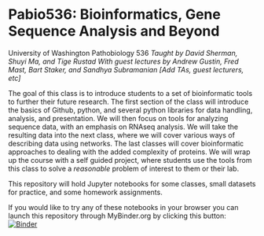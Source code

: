 # Pabio536: Bioinformatics, Gene Sequence Analysis and Beyond
University of Washington
Pathobiology 536
*Taught by David Sherman, Shuyi Ma, and Tige Rustad
With guest lectures by Andrew Gustin, Fred Mast, Bart Staker, and Sandhya Subramanian [Add TAs, guest lecturers, etc]*

The goal of this class is to introduce students to a set of bioinformatic tools to further their future research. The first section of the class will introduce the basics of Github, python, and several python libraries for data handling, analysis, and presentation.  We will then focus on tools for analyzing sequence data, with an emphasis on RNAseq analysis. We will take the resulting data into the next class, where we will cover various ways of describing data using networks. The last classes will cover bioinformatic approaches to dealing with the added complexity of proteins. We will wrap up the course with a self guided project, where students use the tools from this class to solve a *reasonable* problem of interest to them or their lab. 

This repository will hold Jupyter notebooks for some classes, small datasets for practice, and some homework assignments. 

If you would like to try any of these notebooks in your browser you can launch this repository through MyBinder.org by clicking this button: [![Binder](https://mybinder.org/badge_logo.svg)](https://mybinder.org/v2/gh/trustad/Pabio536/master)
